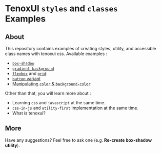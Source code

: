 # TenoxUI `styles` and `classes` Examples

## About

This repository contains examples of creating styles, utility, and accessible class names with tenoxui css. Available examples :

- [`box-shadow`](./examples/box-shadow)
- [`gradient background`](./examples/gradient)
- [`flexbox`](./examples/flexbox) and [`grid`](./examples/grid)
- [`button` variant](./examples/button)
- [Manipulating `color` & `background-color`](./examples/themes)

Other than that, you will learn more about :

- Learning `css` and `javascript` at the same time.
- `css-in-js` and `utility-first` implementation at the same time.
- What is tenoxui?

## More

Have any suggestions? Feel free to ask one (e.g. **Re-create box-shadow utility**).
